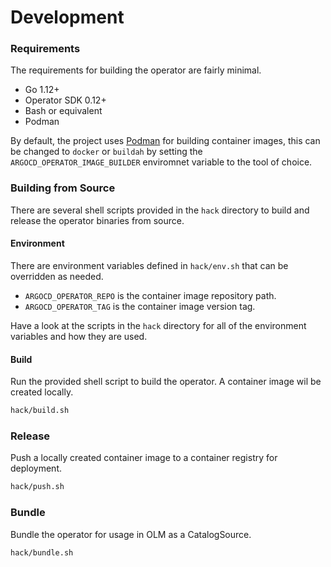
# Development

### Requirements

The requirements for building the operator are fairly minimal.

 * Go 1.12+
 * Operator SDK 0.12+
 * Bash or equivalent 
 * Podman

By default, the project uses [Podman][podman_link] for building container images, this can be changed to `docker` or `buildah` by setting the `ARGOCD_OPERATOR_IMAGE_BUILDER` enviromnet variable to the tool of choice.

### Building from Source

There are several shell scripts provided in the `hack` directory to build and release the operator binaries from source.

#### Environment

There are environment variables defined in `hack/env.sh` that can be overridden as needed.

 * `ARGOCD_OPERATOR_REPO` is the container image repository path.
 * `ARGOCD_OPERATOR_TAG` is the container image version tag.

Have a look at the scripts in the `hack` directory for all of the environment variables and how they are used.

#### Build

Run the provided shell script to build the operator. A container image wil be created locally.

```bash
hack/build.sh
```

### Release

Push a locally created container image to a container registry for deployment.

```bash
hack/push.sh
```

### Bundle

Bundle the operator for usage in OLM as a CatalogSource.

```bash
hack/bundle.sh
```
[podman_link]:https://podman.io